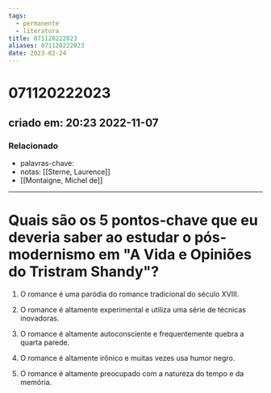 ```yaml
---
tags:
  - permanente
  - literatura
title: 071120222023
aliases: 071120222023
date: 2023-02-24
---
```

# 071120222023
## criado em: 20:23 2022-11-07

### Relacionado
- palavras-chave: 
- notas: [[Sterne, Laurence]]
- [[Montaigne, Michel de]]
---
# Quais são os 5 pontos-chave que eu deveria saber ao estudar o pós-modernismo em "A Vida e Opiniões do Tristram Shandy"?

1. O romance é uma paródia do romance tradicional do século XVIII.

2. O romance é altamente experimental e utiliza uma série de técnicas inovadoras.

3. O romance é altamente autoconsciente e frequentemente quebra a quarta parede.

4. O romance é altamente irônico e muitas vezes usa humor negro.

5. O romance é altamente preocupado com a natureza do tempo e da memória.
